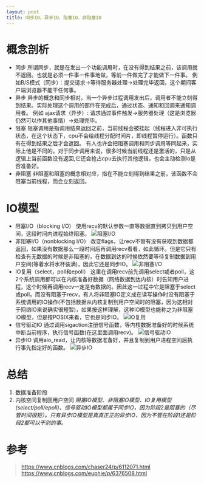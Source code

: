```yaml
---
layout: post
title: 同步IO、异步IO、阻塞IO、非阻塞IO
---
```

# 概念剖析
* 同步
  所谓同步，就是在发出一个功能调用时，在没有得到结果之前，该调用就不返回。也就是必须一件事一件事地做，等前一件做完了才能做下一件事。
  例如B/S模式（同步）：提交请求->等待服务器处理->处理完毕返回，这个期间客户端浏览器不能干任何事。
* 异步
  异步的概念和同步相对。当一个异步过程调用发出后，调用者不能立刻得到结果。实际处理这个调用的部件在完成后，通过状态、通知和回调来通知调用者。
  例如 ajax请求（异步）: 请求通过事件触发->服务器处理（这是浏览器仍然可以作其他事情）->处理完毕。
* 阻塞
  阻塞调用是指调用结果返回之前，当前线程会被挂起（线程进入非可执行状态，在这个状态下，cpu不会给线程分配时间片，即线程暂停运行）。函数只有在得到结果之后才会返回。
  有人也许会把阻塞调用和同步调用等同起来，实际上他是不同的。对于同步调用来说，很多时候当前线程还是激活的，只是从逻辑上当前函数没有返回,它还会抢占cpu去执行其他逻辑，也会主动检测io是否准备好。
* 非阻塞
  非阻塞和阻塞的概念相对应，指在不能立刻得到结果之前，该函数不会阻塞当前线程，而会立刻返回。
# IO模型
* 阻塞I/O（blocking I/O）
  使用recv的默认参数一直等数据直到拷贝到用户空间，这段时间内进程始终阻塞。
![阻塞I/O](/image/linux_io_1.png)
* 非阻塞I/O（nonblocking I/O）
  改变flags，让recv不管有没有获取到数据都返回，如果没有数据那么一段时间后再调用recv看看，如此循环。但是它只有检查有无数据的时候是非阻塞的，在数据到达的时候依然要等待复制数据到用户空间(等着水将水杯装满)，因此它还是同步IO。
![非阻塞I/O](/image/linux_io_2.png)
* IO复用（select，poll和epoll）
  这里在调用recv前先调用select或者poll，这2个系统调用都可以在内核准备好数据（网络数据到达内核）时告知用户进程，这个时候再调用recv一定是有数据的。因此这一过程中它是阻塞于select或poll，而没有阻塞于recv，有人将非阻塞IO定义成在读写操作时没有阻塞于系统调用的IO操作(不包括数据从内核复制到用户空间时的阻塞，因为这相对于网络IO来说确实很短暂)，如果按这样理解，这种IO模型也能称之为非阻塞IO模型，但是按POSIX来看，它也是同步IO。
![IO复用](/image/linux_io_3.png)
* 信号驱动IO
  通过调用sigaction注册信号函数，等内核数据准备好的时候系统中断当前程序，执行信号函数(在这里面调用recv)。
![信号驱动IO](/image/linux_io_4.png)
* 异步IO
  调用aio_read，让内核等数据准备好，并且复制到用户进程空间后执行事先指定好的函数。
![异步IO](/image/linux_io_5.png)
# 总结
1. 数据准备阶段
2. 内核空间复制回用户空间
*阻塞IO模型、非阻塞IO模型、IO复用模型(select/poll/epoll)、信号驱动IO模型都属于同步IO，因为阶段2是阻塞的（尽管时间很短）。只有异步IO模型是真真正正的异步IO，因为不管在阶段1还是阶段2都可以干别的事。*
# 参考
>https://www.cnblogs.com/chaser24/p/6112071.html
>https://www.cnblogs.com/euphie/p/6376508.html